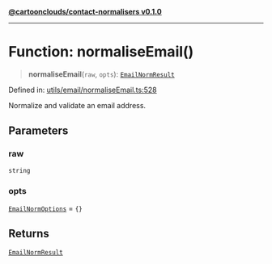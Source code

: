 [**@cartoonclouds/contact-normalisers v0.1.0**](../README.md)

***

# Function: normaliseEmail()

> **normaliseEmail**(`raw`, `opts`): [`EmailNormResult`](../type-aliases/EmailNormResult.md)

Defined in: [utils/email/normaliseEmail.ts:528](https://gitlab.com/good-life/glp-frontend/-/blob/main/packages/plugins/contact-normalisers/src/utils/email/normaliseEmail.ts#L528)

Normalize and validate an email address.

## Parameters

### raw

`string`

### opts

[`EmailNormOptions`](../type-aliases/EmailNormOptions.md) = `{}`

## Returns

[`EmailNormResult`](../type-aliases/EmailNormResult.md)
